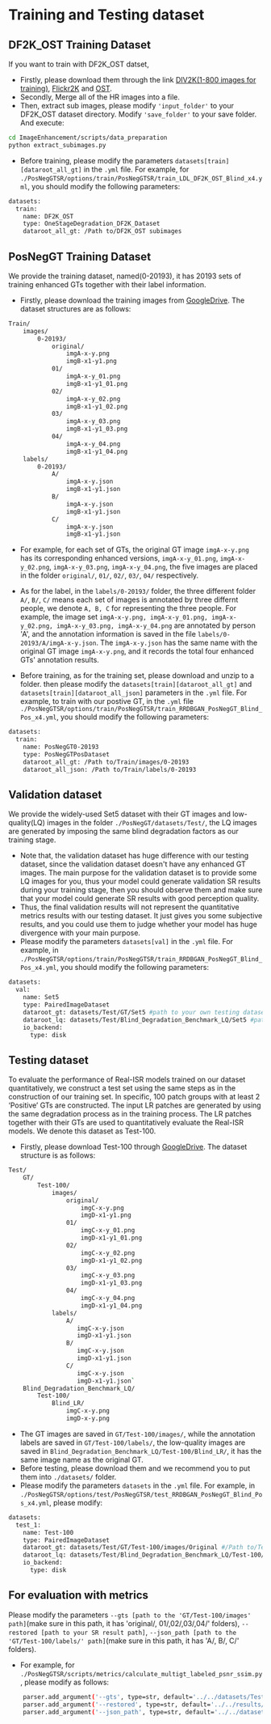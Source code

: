# Training and Testing dataset

## DF2K_OST Training Dataset

If you want to train with DF2K_OST datset,
- Firstly, please download them through the link [DIV2K(1-800 images for training)](https://data.vision.ee.ethz.ch/cvl/DIV2K/), [Flickr2K](https://cv.snu.ac.kr/research/EDSR/Flickr2K.tar) and [OST](https://github.com/xinntao/SFTGAN).
- Secondly, Merge all of the HR images into a file.
- Then, extract sub images, please modify ```'input_folder'``` to your DF2K_OST dataset directory. Modify ```'save_folder'``` to your save folder. And execute:
```bash
cd ImageEnhancement/scripts/data_preparation
python extract_subimages.py
```
- Before training, please modify the parameters ```datasets[train][dataroot_all_gt]``` in the ```.yml``` file. For example, for ```./PosNegGTSR/options/train/PosNegGTSR/train_LDL_DF2K_OST_Blind_x4.yml```,
you should modify the following parameters:
```bash
datasets:
  train:
    name: DF2K_OST
    type: OneStageDegradation_DF2K_Dataset
    dataroot_all_gt: /Path to/DF2K_OST subimages
```

## PosNegGT Training Dataset
We provide the training dataset, named(0-20193), it has 20193 sets of training enhanced GTs together with their label information.

- Firstly, please download the training images from [GoogleDrive](https://drive.google.com/file/d/1RVc6zZ8XfcAxA11HCDwKLtScysdP6MK1/view?usp=share_link). The dataset structures are as follows:
```bash
Train/
    images/
        0-20193/
            original/
                imgA-x-y.png
                imgB-x1-y1.png
            01/
                imgA-x-y_01.png
                imgB-x1-y1_01.png
            02/
                imgA-x-y_02.png
                imgB-x1-y1_02.png
            03/
                imgA-x-y_03.png
                imgB-x1-y1_03.png
            04/
                imgA-x-y_04.png
                imgB-x1-y1_04.png
    labels/
        0-20193/
            A/
                imgA-x-y.json
                imgB-x1-y1.json
            B/
                imgA-x-y.json
                imgB-x1-y1.json
            C/
                imgA-x-y.json
                imgB-x1-y1.json
```
- For example, for each set of GTs, the original GT image ```imgA-x-y.png``` has its corresponding enhanced versions, ```imgA-x-y_01.png```, ```imgA-x-y_02.png```, ```imgA-x-y_03.png```, ```imgA-x-y_04.png```, the five images are placed in the folder ```original/```, ```01/```, ```02/```, ```03/```, ```04/``` respectively.

- As for the label, in the ```labels/0-20193/``` folder, the three different folder ```A/```, ```B/```, ```C/``` means each set of images is annotated by three differnt people, we denote ```A, B, C``` for representing the three people. For example, the image set ```imgA-x-y.png, imgA-x-y_01.png, imgA-x-y_02.png, imgA-x-y_03.png, imgA-x-y_04.png``` are annotated by person 'A', and the annotation information is saved in the file ```labels/0-20193/A/imgA-x-y.json```. The ```imgA-x-y.json``` has the same name with the original GT image ```imgA-x-y.png```, and it records the total four enhanced GTs' annotation results.

- Before training, as for the training set, please download and unzip to a folder. then please modify the ```datasets[train][dataroot_all_gt]``` and ```datasets[train][dataroot_all_json]``` parameters in the ```.yml``` file. For example, to train with our postive GT, in the ```.yml``` file
```./PosNegGTSR/options/train/PosNegGTSR/train_RRDBGAN_PosNegGT_Blind_Pos_x4.yml```, you should modify the following parameters:
```bash
datasets:
  train:
    name: PosNegGT0-20193
    type: PosNegGTPosDataset
    dataroot_all_gt: /Path to/Train/images/0-20193
    dataroot_all_json: /Path to/Train/labels/0-20193
```

## Validation dataset
We provide the widely-used Set5 dataset with their GT images and low-quality(LQ) images in the folder ```./PosNegGT/datasets/Test/```, the LQ images are generated by imposing the same blind degradation factors as our training stage.
- Note that, the validation dataset has huge difference with our testing dataset, since the validation dataset doesn't have any enhanced GT images. The main purpose for the validation dataset is to provide some LQ images for you, thus your model could generate validation SR results during your training stage, then you should observe them and make sure that your model could generate SR results with good perception quality.
- Thus, the final validation results will not represent the quantitative metrics results with our testing dataset. It just gives you some subjective results, and you could use them to judge whether your model has huge divergence with your main purpose.
- Please modify the parameters ```datasets[val]``` in the ```.yml``` file. For example, in ```./PosNegGTSR/options/train/PosNegGTSR/train_RRDBGAN_PosNegGT_Blind_Pos_x4.yml```, you should modify the following parameters:
```bash
datasets:
  val:
    name: Set5
    type: PairedImageDataset
    dataroot_gt: datasets/Test/GT/Set5 #path to your own testing dataset, we also provide our validation GT dataset in "datasets/Test/GT/Set5"
    dataroot_lq: datasets/Test/Blind_Degradation_Benchmark_LQ/Set5 #path to your own testing dataset, we also provide our validation LQ dataset in "datasets/Test/Blind_Degradation_Benchmark_LQ/Set5"
    io_backend:
      type: disk
```

## Testing dataset
To evaluate the performance of Real-ISR models trained on our dataset quantitatively, we construct a test set using the same steps as in the construction of our training set. In specific, 100 patch groups with at least 2 ‘Positive’ GTs are constructed. The input LR patches are generated by using the same degradation process as in the training process. The LR patches together with their GTs are used to quantitatively evaluate the Real-ISR models. We denote this dataset as Test-100.

- Firstly, please download Test-100 through [GoogleDrive](https://drive.google.com/file/d/1Cic8bfE7e3gBDabsfKmge5R0BRrfdazv/view?usp=sharing). The dataset structure is as follows:

```bash
Test/
    GT/
        Test-100/
            images/
                original/
                    imgC-x-y.png
                    imgD-x1-y1.png
                01/
                    imgC-x-y_01.png
                    imgD-x1-y1_01.png
                02/
                    imgC-x-y_02.png
                    imgD-x1-y1_02.png
                03/
                    imgC-x-y_03.png
                    imgD-x1-y1_03.png
                04/
                    imgC-x-y_04.png
                    imgD-x1-y1_04.png
            labels/
                A/
                   imgC-x-y.json
                   imgD-x1-y1.json
                B/
                   imgC-x-y.json
                   imgD-x1-y1.json
                C/
                   imgC-x-y.json
                   imgD-x1-y1.json`
    Blind_Degradation_Benchmark_LQ/
        Test-100/
            Blind_LR/
                imgC-x-y.png
                imgD-x-y.png

```

- The GT images are saved in ```GT/Test-100/images/```, while the annotation labels are saved in ```GT/Test-100/labels/```,
the low-quality images are saved in ```Blind_Degradation_Benchmark_LQ/Test-100/Blind_LR/```, it has the same image name as the original GT.
- Before testing, please download them and we recommend you to put them into ```./datasets/``` folder.
- Please modify the parameters ```datasets``` in the ```.yml``` file. For example,
 in ```./PosNegGTSR/options/test/PosNegGTSR/test_RRDBGAN_PosNegGT_Blind_Pos_x4.yml```, please modify:

```bash
datasets:
  test_1:
    name: Test-100
    type: PairedImageDataset
    dataroot_gt: datasets/Test/GT/Test-100/images/Original #/Path to/Test-100/images/original
    dataroot_lq: datasets/Test/Blind_Degradation_Benchmark_LQ/Test-100/Blind_LR #/Path to/Test-100/Blind_LR
    io_backend:
      type: disk
```

## For evaluation with metrics
Please modify the parameters ```--gts [path to the 'GT/Test-100/images' path]```(make sure in this path, it has 'original/, 01/,02/,03/,04/' folders), ```--restored [path to your SR result path]```, ```--json_path [path to the 'GT/Test-100/labels/' path]```(make sure in this path, it has 'A/, B/, C/' folders). 
- For example, for ```./PosNegGTSR/scripts/metrics/calculate_multigt_labeled_psnr_ssim.py```, please modify as follows:
```bash
    parser.add_argument('--gts', type=str, default='../../datasets/Test/GT/Test-100/images', help='Path to gt (Ground-Truth)')
    parser.add_argument('--restored', type=str, default='../../results/BSRGAN_DF2K_OST_Blind_x4/visulization/Test-100', help='Path to restored images')
    parser.add_argument('--json_path', type=str, default='../../datasets/Test/GT/Test-100/labels')
```




